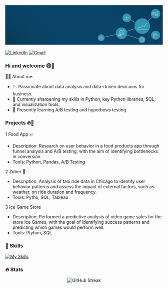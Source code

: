 <div id="header" align="center">
  <img decoding="async" src="https://github.com/emilio-and24/emilio-and24/blob/main/1752949129056.jpg" width="800"/>

</div>

[![LinkedIn](https://img.shields.io/badge/LinkedIn-Profile-blue?style=flat&logo=linkedin)](https://www.linkedin.com/inin/emilio-ramirez-2b8732224/)
[![Gmail](https://img.shields.io/badge/Gmail-Email-red?style=flat&logo=gmail)](mailto:emilio.ramra@gmail.com)


### Hi and welcome 😄👋

👨‍💻 About me: 
* 📉 Passionate about data analysis and data-driven decicions for business.
* 🧠 Currently sharpening my skills in Python, key Python libraries, SQL, and visualization tools. 
* 🎯 Presently learning A/B testing and hypothesis testing


### Projects 🔥🎉
1 Food App 📈
  * Description: Research on user behavior in a food products app through funnel analysis and A/B testing, with the aim of identifying bottlenecks in conversion.
  * Tools: Python, Pandas, A/B Testing

2 Zuber 🚕
  * Description: Analysis of taxi ride data in Chicago to identify user behavior patterns and assess the impact of external factors, such as weather, on ride duration and frequency.
  * Tools: Pytho, SQL, Tableau

3 Ice Game Store
  * Description: Performed a predictive analysis of video game sales for the store Ice Games, with the goal of identifying success patterns and predicting which games would perform well.
  * Tools: Ptyhon, SQL
    
### 🔨 Skills
<div id="header" align="left">
  
   [![My Skills](https://skillicons.dev/icons?i=py,vscode,git,sklearn,mysql)](https://skillicons.dev)

</div>

### 🔥 Stats 
<p align="center">
  <img src="https://streak-stats.demolab.com/?user=emilio-and24&theme=dark" alt="GitHub Streak" />
</p>
